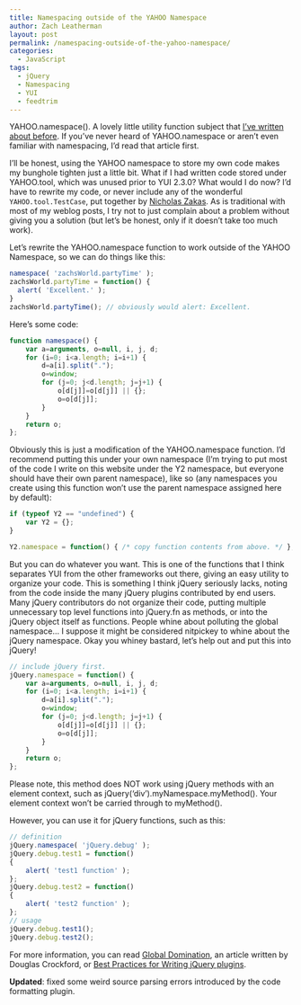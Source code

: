 ```yaml
---
title: Namespacing outside of the YAHOO Namespace
author: Zach Leatherman
layout: post
permalink: /namespacing-outside-of-the-yahoo-namespace/
categories:
  - JavaScript
tags:
  - jQuery
  - Namespacing
  - YUI
  - feedtrim
---
```


YAHOO.namespace(). A lovely little utility function subject that [I’ve written about before][1]. If you’ve never heard of YAHOO.namespace or aren’t even familiar with namespacing, I’d read that article first.

 [1]: http://www.zachleat.com/web/2007/08/09/yui-code-review-yahoonamespace/

I’ll be honest, using the YAHOO namespace to store my own code makes my bunghole tighten just a little bit. What if I had written code stored under YAHOO.tool, which was unused prior to YUI 2.3.0? What would I do now? I’d have to rewrite my code, or never include any of the wonderful `YAHOO.tool.TestCase`, put together by [Nicholas Zakas][2]. As is traditional with most of my weblog posts, I try not to just complain about a problem without giving you a solution (but let’s be honest, only if it doesn’t take too much work).

 [2]: http://www.nczonline.net/

Let’s rewrite the YAHOO.namespace function to work outside of the YAHOO Namespace, so we can do things like this:

``` js
namespace( 'zachsWorld.partyTime' );
zachsWorld.partyTime = function() {
  alert( 'Excellent.' );
}
zachsWorld.partyTime(); // obviously would alert: Excellent.
```

Here’s some code:

``` js
function namespace() {
    var a=arguments, o=null, i, j, d;
    for (i=0; i<a.length; i=i+1) {
        d=a[i].split(".");
        o=window;
        for (j=0; j<d.length; j=j+1) {
            o[d[j]]=o[d[j]] || {};
            o=o[d[j]];
        }
    }
    return o;
};
```

Obviously this is just a modification of the YAHOO.namespace function. I’d recommend putting this under your own namespace (I’m trying to put most of the code I write on this website under the Y2 namespace, but everyone should have their own parent namespace), like so (any namespaces you create using this function won’t use the parent namespace assigned here by default):

``` js
if (typeof Y2 == "undefined") {
    var Y2 = {};
}

Y2.namespace = function() { /* copy function contents from above. */ };
```

But you can do whatever you want. This is one of the functions that I think separates YUI from the other frameworks out there, giving an easy utility to organize your code. This is something I think jQuery seriously lacks, noting from the code inside the many jQuery plugins contributed by end users. Many jQuery contributors do not organize their code, putting multiple unnecessary top level functions into jQuery.fn as methods, or into the jQuery object itself as functions. People whine about polluting the global namespace… I suppose it might be considered nitpickey to whine about the jQuery namespace. Okay you whiney bastard, let’s help out and put this into jQuery!

``` js
// include jQuery first.
jQuery.namespace = function() {
    var a=arguments, o=null, i, j, d;
    for (i=0; i<a.length; i=i+1) {
        d=a[i].split(".");
        o=window;
        for (j=0; j<d.length; j=j+1) {
            o[d[j]]=o[d[j]] || {};
            o=o[d[j]];
        }
    }
    return o;
};
```

Please note, this method does NOT work using jQuery methods with an element context, such as jQuery(‘div’).myNamespace.myMethod(). Your element context won’t be carried through to myMethod().

However, you can use it for jQuery functions, such as this:

``` js
// definition
jQuery.namespace( 'jQuery.debug' );
jQuery.debug.test1 = function()
{
    alert( 'test1 function' );
};
jQuery.debug.test2 = function()
{
    alert( 'test2 function' );
};
// usage
jQuery.debug.test1();
jQuery.debug.test2();
```

For more information, you can read [Global Domination](http://yuiblog.com/blog/2006/06/01/global-domination/), an article written by Douglas Crockford, or [Best Practices for Writing jQuery plugins](http://docs.jquery.com/Plugins/Authoring).

**Updated**: fixed some weird source parsing errors introduced by the code formatting plugin.
